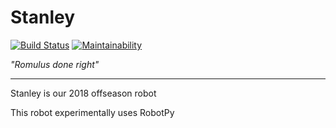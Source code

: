 # Stanley

[![Build Status](https://travis-ci.org/Mars1523/StanleyPy.svg?branch=master)](https://travis-ci.org/Mars1523/StanleyPy)
[![Maintainability](https://api.codeclimate.com/v1/badges/ac1ab80bd6ecae68f930/maintainability)](https://codeclimate.com/github/Mars1523/StanleyPy/maintainability)

_"Romulus done right"_

---

Stanley is our 2018 offseason robot

This robot experimentally uses RobotPy
